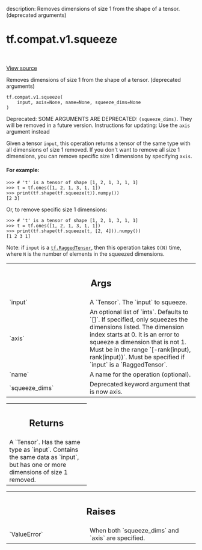 description: Removes dimensions of size 1 from the shape of a tensor. (deprecated arguments)

<div itemscope itemtype="http://developers.google.com/ReferenceObject">
<meta itemprop="name" content="tf.compat.v1.squeeze" />
<meta itemprop="path" content="Stable" />
</div>

# tf.compat.v1.squeeze

<!-- Insert buttons and diff -->

<table class="tfo-notebook-buttons tfo-api nocontent" align="left">

</table>

<a target="_blank" class="external" href="/code/stable/tensorflow/python/ops/array_ops.py">View source</a>



Removes dimensions of size 1 from the shape of a tensor. (deprecated arguments)


<pre class="devsite-click-to-copy prettyprint lang-py tfo-signature-link">
<code>tf.compat.v1.squeeze(
    input, axis=None, name=None, squeeze_dims=None
)
</code></pre>



<!-- Placeholder for "Used in" -->

Deprecated: SOME ARGUMENTS ARE DEPRECATED: `(squeeze_dims)`. They will be removed in a future version.
Instructions for updating:
Use the `axis` argument instead

Given a tensor `input`, this operation returns a tensor of the same type with
all dimensions of size 1 removed. If you don't want to remove all size 1
dimensions, you can remove specific size 1 dimensions by specifying
`axis`.

#### For example:



```
>>> # 't' is a tensor of shape [1, 2, 1, 3, 1, 1]
>>> t = tf.ones([1, 2, 1, 3, 1, 1])
>>> print(tf.shape(tf.squeeze(t)).numpy())
[2 3]
```

Or, to remove specific size 1 dimensions:

```
>>> # 't' is a tensor of shape [1, 2, 1, 3, 1, 1]
>>> t = tf.ones([1, 2, 1, 3, 1, 1])
>>> print(tf.shape(tf.squeeze(t, [2, 4])).numpy())
[1 2 3 1]
```

Note: if `input` is a <a href="../../../tf/RaggedTensor.md"><code>tf.RaggedTensor</code></a>, then this operation takes `O(N)`
time, where `N` is the number of elements in the squeezed dimensions.

<!-- Tabular view -->
 <table class="responsive fixed orange">
<colgroup><col width="214px"><col></colgroup>
<tr><th colspan="2"><h2 class="add-link">Args</h2></th></tr>

<tr>
<td>
`input`<a id="input"></a>
</td>
<td>
A `Tensor`. The `input` to squeeze.
</td>
</tr><tr>
<td>
`axis`<a id="axis"></a>
</td>
<td>
An optional list of `ints`. Defaults to `[]`. If specified, only
squeezes the dimensions listed. The dimension index starts at 0. It is an
error to squeeze a dimension that is not 1. Must be in the range
`[-rank(input), rank(input))`. Must be specified if `input` is a
`RaggedTensor`.
</td>
</tr><tr>
<td>
`name`<a id="name"></a>
</td>
<td>
A name for the operation (optional).
</td>
</tr><tr>
<td>
`squeeze_dims`<a id="squeeze_dims"></a>
</td>
<td>
Deprecated keyword argument that is now axis.
</td>
</tr>
</table>



<!-- Tabular view -->
 <table class="responsive fixed orange">
<colgroup><col width="214px"><col></colgroup>
<tr><th colspan="2"><h2 class="add-link">Returns</h2></th></tr>
<tr class="alt">
<td colspan="2">
A `Tensor`. Has the same type as `input`.
Contains the same data as `input`, but has one or more dimensions of
size 1 removed.
</td>
</tr>

</table>



<!-- Tabular view -->
 <table class="responsive fixed orange">
<colgroup><col width="214px"><col></colgroup>
<tr><th colspan="2"><h2 class="add-link">Raises</h2></th></tr>

<tr>
<td>
`ValueError`<a id="ValueError"></a>
</td>
<td>
When both `squeeze_dims` and `axis` are specified.
</td>
</tr>
</table>

